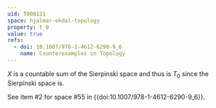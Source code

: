 ```yaml
---
uid: T000121
space: hjalmar-ekdal-topology
property: t_0
value: true
refs:
  - doi: 10.1007/978-1-4612-6290-9_6
    name: Counterexamples in Topology
---
```

$X$ is a countable sum of the Sierpinski space and thus is $T_0$ since the Sierpinski space is.

See item #2 for space #55 in {{doi:10.1007/978-1-4612-6290-9_6}}.
